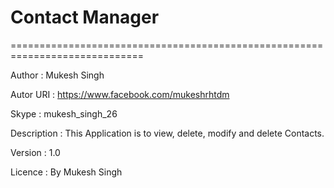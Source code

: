 # Contact Manager

=============================================================================

Author : Mukesh Singh

Autor URI : https://www.facebook.com/mukeshrhtdm

Skype : mukesh_singh_26

Description : This Application is to view, delete, modify and delete Contacts.

Version : 1.0

Licence : By Mukesh Singh

